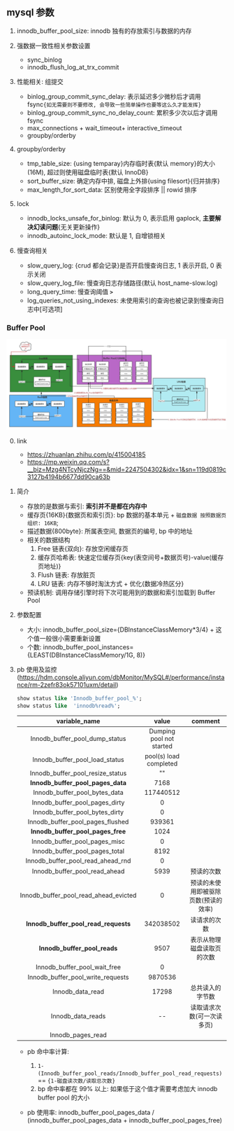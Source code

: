 ## mysql 参数

1. innodb_buffer_pool_size: innodb 独有的存放索引与数据的内存

2. 强数据一致性相关参数设置

   - sync_binlog
   - innodb_flush_log_at_trx_commit

3. 性能相关: 组提交

   - binlog_group_commit_sync_delay: 表示延迟多少微秒后才调用 fsync`{如无需要则不要修改, 会导致一些简单操作也要等这么久才能发挥}`
   - binlog_group_commit_sync_no_delay_count: 累积多少次以后才调用 fsync
   - max_connections + wait_timeout+ interactive_timeout
   - groupby/orderby

4. groupby/orderby

   - tmp_table_size: {using temparay}内存临时表{默认 memory}的大小(16M), 超过则使用磁盘临时表{默认 InnoDB}
   - sort_buffer_size: 确定内存中排, 磁盘上外排{using filesort}{归并排序}
   - max_length_for_sort_data: 区别使用全字段排序 || rowid 排序

5. lock

   - innodb_locks_unsafe_for_binlog: 默认为 0, 表示启用 gaplock, **主要解决幻读问题**{无关更新操作}
   - innodb_autoinc_lock_mode: 默认是 1, 自增锁相关

6. 慢查询相关

   - slow_query_log: {crud 都会记录}是否开启慢查询日志, 1 表示开启, 0 表示关闭
   - slow_query_log_file: 慢查询日志存储路径(默认 host_name-slow.log)
   - long_query_time: 慢查询阈值 **`>`**
   - log_queries_not_using_indexes: 未使用索引的查询也被记录到慢查询日志中[可选项]

### Buffer Pool

![avatar](/static/image/db/mysql-conf-bp.png)

0. link

   - https://zhuanlan.zhihu.com/p/415004185
   - https://mp.weixin.qq.com/s?__biz=Mzg4NTcyNjczNg==&mid=2247504302&idx=1&sn=119d0819c3127b4194b6677dd90ca63b

1. 简介

   - 存放的是数据与索引: **索引并不是都在内存中**
   - 缓存页{16KB}{数据页和索引页}: bp 数据的基本单元 + `磁盘数据 按照数据页组织: 16KB`;
   - 描述数据{800byte}: 所属表空间, 数据页的编号, bp 中的地址
   - 相关的数据结构
     1. Free 链表{双向}: 存放空闲缓存页
     2. 缓存页哈希表: 快速定位缓存页{key(表空间号+数据页号)-value(缓存页地址)}
     3. Flush 链表: 存放脏页
     4. LRU 链表: 内存不够时淘汰方式 + 优化{数据冷热区分}
   - 预读机制: 调用存储引擎时将下次可能用到的数据和索引加载到 Buffer Pool

2. 参数配置

   - 大小: innodb_buffer_pool_size={DBInstanceClassMemory\*3/4} + 这个值一般很小需要重新设置
   - 个数: innodb_buffer_pool_instances={LEAST(DBInstanceClassMemory/1G, 8)}

3. pb 使用及监控(https://hdm.console.aliyun.com/dbMonitor/MySQL#/performance/instance/rm-2zefr83ok57101uxm/detail)

   ```sql
   show status like 'Innodb_buffer_pool_%';
   show status like  'innodb%read%';
   ```

   |             variable_name             |          value           |               comment                |
   | :-----------------------------------: | :----------------------: | :----------------------------------: |
   |    Innodb_buffer_pool_dump_status     | Dumping pool not started |
   |    Innodb_buffer_pool_load_status     |  pool(s) load completed  |                                      |
   |   Innodb_buffer_pool_resize_status    |            ""            |                                      |
   |   **Innodb_buffer_pool_pages_data**   |           7168           |                                      |
   |     Innodb_buffer_pool_bytes_data     |        117440512         |                                      |
   |    Innodb_buffer_pool_pages_dirty     |            0             |                                      |
   |    Innodb_buffer_pool_bytes_dirty     |            0             |                                      |
   |   Innodb_buffer_pool_pages_flushed    |          939361          |                                      |
   |   **Innodb_buffer_pool_pages_free**   |           1024           |                                      |
   |     Innodb_buffer_pool_pages_misc     |            0             |                                      |
   |    Innodb_buffer_pool_pages_total     |           8192           |                                      |
   |   Innodb_buffer_pool_read_ahead_rnd   |            0             |                                      |
   |     Innodb_buffer_pool_read_ahead     |           5939           |              预读的次数              |
   | Innodb_buffer_pool_read_ahead_evicted |            0             | 预读的未使用即被驱除页数(预读的效率) |
   | **Innodb_buffer_pool_read_requests**  |        342038502         |             读请求的次数             |
   |     **Innodb_buffer_pool_reads**      |           9507           |      表示从物理磁盘读取页的次数      |
   |     Innodb_buffer_pool_wait_free      |            0             |                                      |
   |   Innodb_buffer_pool_write_requests   |         9870536          |                                      |
   |           Innodb_data_read            |          17298           |           总共读入的字节数           |
   |           Innodb_data_reads           |            --            |      读取请求次数(可一次读多页)      |
   |           Innodb_pages_read           |                          |                                      |

   - pb 命中率计算:

     1. `1- (Innodb_buffer_pool_reads/Innodb_buffer_pool_read_requests)` == `{1-磁盘读次数/读取总次数}`
     2. bp 命中率都在 99% 以上: 如果低于这个值才需要考虑加大 innodb buffer pool 的大小

   - pb 使用率: innodb_buffer_pool_pages_data / (innodb_buffer_pool_pages_data + innodb_buffer_pool_pages_free)
